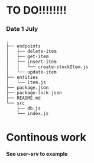 # TO DO!!!!!!!!

### Date 1 July
```
.
├── endpoints
│   ├── delete-item
│   ├── get-item
│   ├── insert-item
│   │   └── create-stockItem.js
│   └── update-item
├── entities
│   └── item.js
├── package.json
├── package-lock.json
├── README.md
└── src
    ├── db.js
    └── index.js
```
# Continous work #

#### See user-srv to example ####

